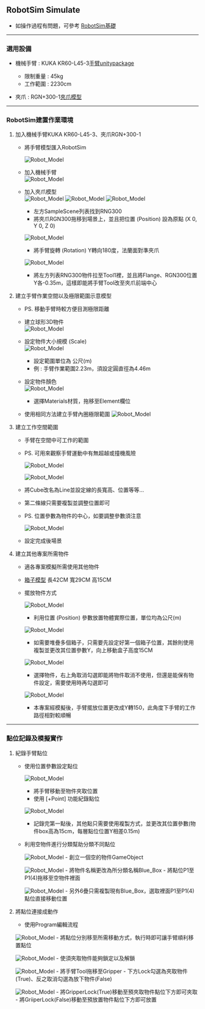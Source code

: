 ## RobotSim Simulate

- 如操作過程有問題，可參考 [RobotSim基礎](https://yazelin.github.io/usc2019-RobotSim/zh-tw/1RobotSimBasic.html)

---

### 選用設備

- 機械手臂 : KUKA KR60-L45-3[手臂unitypackage](https://github.com/YangPeiYuan/RobotSim_Simulate/raw/master/object/KR60_L45.unitypackage)
	- 限制重量 : 45kg
	- 工作範圍 : 2230cm
	
- 夾爪 : RGN+300-1[夾爪模型](https://github.com/YangPeiYuan/RobotSim_Simulate/raw/master/object/RGN300.FBX)

---

### RobotSim建置作業環境

1. 加入機械手臂KUKA KR60-L45-3、夾爪RGN+300-1
	- 將手臂模型匯入RobotSim                          
                    
		 ![Robot_Model](./image/RobotSim_Import_Model.png)
		 
	- 加入機械手臂                                                                                   
		![Robot_Model](./image/RobotSim_Import_Robot.png)

	- 加入夾爪模型                                                                                    
		![Robot_Model](./image/RobotSim_Import_New_Asset.png)
		![Robot_Model](./image/RobotSim_Import_RNG300.png)
		![Robot_Model](./image/RobotSim_Set_gripper.png)
		- 左方SampleScene列表找到RNG300
		- 將夾爪RGN300拖移到場景上，並且把位置 (Position) 設為原點 (X 0, Y 0, Z 0)

		![Robot_Model](./image/RobotSim_Set_Robot_Position.png)
		- 將手臂旋轉 (Rotation) Y轉向180度，法蘭面對準夾爪

		![Robot_Model](./image/RobotSim_Set_Robot_Tool.png)
		- 將左方列表RNG300物件拉至Tool1裡，並且將Flange、RGN300位置Y各-0.35m，這樣即能將手臂Tool改至夾爪前端中心

2. 建立手臂作業空間以及極限範圍示意模型

	- PS. 移動手臂時較方便目測極限距離                                                                    

	- 建立球形3D物件                                                                            
		![Robot_Model](./image/RobotSim_Add_Range_Sphere.png)
		
	- 設定物件大小規模 (Scale)                                                                                 
		![Robot_Model](./image/RobotSim_Range_Size.png)
		- 設定範圍單位為 公尺(m)
		- 例 : 手臂作業範圍2.23m，須設定圓直徑為4.46m            
         
	- 設定物件顏色                                                                                   
		![Robot_Model](./image/RobotSim_Range_Color.png)
		- 選擇Materials材質，拖移至Element欄位

	- 使用相同方法建立手臂內圈極限範圍
		![Robot_Model](./image/RobotSim_Add_Limit_Sphere.png)


3. 建立工作空間範圍

	- 手臂在空間中可工作的範圍
	- PS. 可用來觀察手臂運動中有無超越或撞機風險        
    
		![Robot_Model](./image/RobotSim_Add_Line.png)
	
		![Robot_Model](./image/RobotSim_Set_Line.png)
	- 將Cube改名為Line並設定線的長寬高、位置等等...
	- 第二條線只需要複製並調整位置即可
	- PS. 位置參數為物件的中心，如要調整參數須注意

		![Robot_Model](./image/RobotSim_Set_Limit_Environment.png)
	- 設定完成後場景


4. 建立其他專案所需物件

	- 適各專案模擬所需使用其他物件  
	- [箱子模型](https://github.com/YangPeiYuan/RobotSim_Simulate/raw/master/object/box.FBX)	長42CM 寬29CM 高15CM 

	 - 擺放物件方式                                       

		![Robot_Model](./image/RobotSim_Position.png)
		 - 利用位置 (Position) 參數放置物體實際位置，單位均為公尺(m)

		![Robot_Model](./image/RobotSim_Position_Stacking.png)
		- 如需要堆疊多個箱子，只需要先設定好第一個箱子位置，其餘則使用複製並更改其位置參數Y，向上移動盒子高度15CM

		![Robot_Model](./image/RobotSim_Blue_Box_Disappear.png)
		- 選擇物件，右上角取消勾選即能將物件取消不使用，但還是能保有物件設定，需要使用時再勾選即可

		![Robot_Model](./image/RobotSim_Complete_Environment.png)
		- 本專案經模擬後，手臂擺放位置更改成Y轉150，此角度下手臂的工作路徑相對較順暢

--- 
### 點位記錄及模擬實作

1. 紀錄手臂點位

	- 使用位置參數設定點位 

		![Robot_Model](./image/RobotSim_Add_Point.png)
		- 將手臂移動至物件夾取位置
		- 使用 [+Point] 功能紀錄點位

		![Robot_Model](./image/RobotSim_Add_All_Point.png)
	
		-  記錄完第一點後，其他點只需要使用複製方式，並更改其位置參數(物件box高為15cm，每層點位位置Y相差0.15m)

	- 利用空物件進行分類幫助分類不同點位

		![Robot_Model](./image/RobotSim_Create_Empty.png)
			- 創立一個空的物件GameObject
		
		![Robot_Model](./image/RobotSim_Create_Blue_Box.png)
			- 將物件名稱更改為所分類名稱Blue_Box
			- 將點位P1至P1(4)拖移至空物件裡面

		![Robot_Model](./image/RobotSim_All_Blue_Box.png)
			- 另外6疊只需複製現有Blue_Box，選取裡面P1至P1(4)點位直接移動位置

2. 將點位連接成動作

	- 使用Program編輯流程

	![Robot_Model](./image/RobotSim_New_Motion.png)
		- 將點位分別移至所需移動方式，執行時即可讓手臂順利移置點位

	![Robot_Model](./image/RobotSim_Command_Gripper.png)
		-  使須夾取物件能夠鎖定以及解鎖

	![Robot_Model](./image/RobotSim_Gripper_Lock.png)
		- 將手臂Tool拖移至Gripper
		- 下方Lock勾選為夾取物件(True)、反之取消勾選為放下物件(False)
	
	![Robot_Model](./image/RobotSim_Gripper_Lock_Box.png)
		- 將GripperLock(True)移動至預夾取物件點位下方即可夾取
		- 將GriiperLock(False)移動至預放置物件點位下方即可放置
<!--stackedit_data:
eyJoaXN0b3J5IjpbMTYwNzUzOTgwNywzNDUyNDMwOTgsMTUzMz
gwMTY4NCwtNDEzNjY1MjE2LDEzMTMyMDEsLTE5Mzg3Mzg1NTks
NjM2NTkzMTAwLC0xODc0MDMyMTAwLC0yNDU4OTkwNSwtMTA0NT
Y4NTk0NSwtNzE3Mjk1NTQxLC0xNTY1MjQyMjc3LDIwMjQyOTM0
NzAsLTE4Mzk0OTQ4MjAsMzQ3MDczMTcxLC0xOTA3NjUyMDg5LD
g1NDI5ODQxLC0yOTQyMzk4NTMsLTE3MTIxNDg4NzQsMTQ3MDkw
NDk1M119
-->